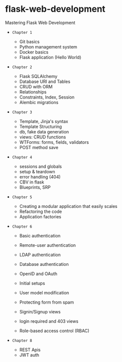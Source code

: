 # flask-web-development

Mastering Flask Web Development

- `Chapter 1`

  - Git basics
  - Python management system
  - Docker basics
  - Flask application (Hello World)

- `Chapter 2`

  - Flask SQLAlchemy
  - Database URI and Tables
  - CRUD with ORM
  - Relationships
  - Constraints, Index, Session
  - Alembic migrations

- `Chapter 3`

  - Template, Jinja's syntax
  - Template Structuring
  - db, fake data generation
  - views: CRUD functions
  - WTForms: forms, fields, validators
  - POST method save

- `Chapter 4`

  - sessions and globals
  - setup & teardown
  - error handling (404)
  - CBV in flask
  - Blueprints, SRP

- `Chapter 5`

  - Creating a modular application that easily scales
  - Refactoring the code
  - Application factories

- `Chapter 6`

  - Basic authentication
  - Remote-user authentication
  - LDAP authentication 
  - Database authentication
  - OpenID and OAuth
  - Initial setups

  - User model modification
  - Protecting form from spam
  - Signin/Signup views
  - login required and 403 views
  - Role-based access control (RBAC)


- `Chapter 8`

  - REST Apis
  - JWT auth

